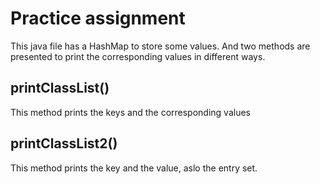 # Practice assignment

This java file has a HashMap to store some values. And two methods are presented to print the corresponding values in different ways.

printClassList()
----------------
This method prints the keys and the corresponding values

printClassList2()
-----------------
This method prints the key and the value, aslo the entry set.

